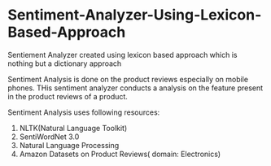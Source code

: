 # Sentiment-Analyzer-Using-Lexicon-Based-Approach
Sentiement Analyzer created using lexicon based approach which is nothing but a dictionary approach

Sentiment Analysis is done on the product reviews especially on mobile phones. THis sentiment analyzer conducts a analysis on the feature present in the product reviews of a product.

Sentiment Analysis uses following resources:
1. NLTK(Natural Language Toolkit)
2. SentiWordNet 3.0
3. Natural Language Processing
4. Amazon Datasets on Product Reviews( domain: Electronics)
